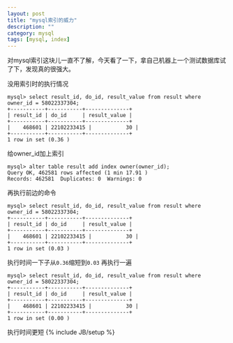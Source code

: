 ```yaml
---
layout: post
title: "mysql索引的威力"
description: ""
category: mysql
tags: [mysql, index]
---
```

对mysql索引这块儿一直不了解，今天看了一下，拿自己机器上一个测试数据库试了下，发现真的很强大。

没用索引时的执行情况

    mysql> select result_id, do_id, result_value from result where owner_id = 58022337304;
    +-----------+-----------+--------------+
    | result_id | do_id     | result_value |
    +-----------+-----------+--------------+
    |    468601 | 22102233415 |           30 |
    +-----------+-----------+--------------+
    1 row in set (0.36 )

给owner_id加上索引

    mysql> alter table result add index owner(owner_id);
    Query OK, 462581 rows affected (1 min 17.91 )
    Records: 462581  Duplicates: 0  Warnings: 0

再执行前边的命令

    mysql> select result_id, do_id, result_value from result where owner_id = 58022337304;
    +-----------+-----------+--------------+
    | result_id | do_id     | result_value |
    +-----------+-----------+--------------+
    |    468601 | 22102233415 |           30 |
    +-----------+-----------+--------------+
    1 row in set (0.03 )

执行时间一下子从`0.36`缩短到`0.03`
再执行一遍

    mysql> select result_id, do_id, result_value from result where owner_id = 58022337304;
    +-----------+-----------+--------------+
    | result_id | do_id     | result_value |
    +-----------+-----------+--------------+
    |    468601 | 22102233415 |           30 |
    +-----------+-----------+--------------+
    1 row in set (0.00 )

执行时间更短
{% include JB/setup %}
